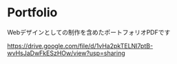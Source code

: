 # Portfolio
Webデザインとしての制作を含めたポートフォリオPDFです

https://drive.google.com/file/d/1vHa2pkTELNI7ptB-wvHsJaDwFkESzHOw/view?usp=sharing
